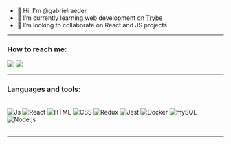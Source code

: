 - 👋 Hi, I'm @gabrielraeder
- 🔭 I’m currently learning web development on [Trybe](https://www.betrybe.com/)
- 👯 I’m looking to collaborate on React and JS projects

<hr/>
<div>
  <h3>How to reach me:</h3>
  <a href = "mailto:gabrielraeder@outlook.com.br"><img src="https://img.shields.io/badge/Microsoft_Outlook-0078D4?style=for-the-badge&logo=microsoft-outlook&logoColor=white" target="_blank"></a>
  <a href="https://www.linkedin.com/in/gabrielraedergoncalves/" target="_blank"><img src="https://img.shields.io/badge/-LinkedIn-%230077B5?style=for-the-badge&logo=linkedin&logoColor=white" target="_blank"></a> 
</div>

 <hr/>

<h3>Languages and tools:</h3>
 <div style="display: inline_block"><br>
  <img align="center" alt="Js" src="https://img.shields.io/badge/JavaScript-323330?style=for-the-badge&logo=javascript&logoColor=F7DF1E">
<img align="center" alt="React" src="https://img.shields.io/badge/React-20232A?style=for-the-badge&logo=react&logoColor=61DAFB">
  <img align="center" alt="HTML" src="https://img.shields.io/badge/HTML5-E34F26?style=for-the-badge&logo=html5&logoColor=white">
  <img align="center" alt="CSS" src="https://img.shields.io/badge/CSS3-1572B6?style=for-the-badge&logo=css3&logoColor=white">
  <img align="center" alt="Redux" src="https://img.shields.io/badge/Redux-593D88?style=for-the-badge&logo=redux&logoColor=white">
  <img align="center" alt="Jest" src="">
  <img align="center" alt="Docker" src="">
  <img align="center" alt="mySQL" src="https://img.shields.io/badge/MySQL-00000F?style=for-the-badge&logo=mysql&logoColor=white">
  <img align="center" alt="Node.js" src="https://img.shields.io/badge/Node.js-43853D?style=for-the-badge&logo=node.js&logoColor=white">
</div>

 <br/>
 <hr/>
<!--
**gabrielraeder/gabrielraeder** is a ✨ _special_ ✨ repository because its `README.md` (this file) appears on your GitHub profile.

Here are some ideas to get you started:

- 🔭 I’m currently working on ...
- 🌱 I’m currently learning ...
- 👯 I’m looking to collaborate on ...
- 🤔 I’m looking for help with ...
- 💬 Ask me about ...
- 📫 How to reach me: ...
- 😄 Pronouns: ...
- ⚡ Fun fact: ...
-->
